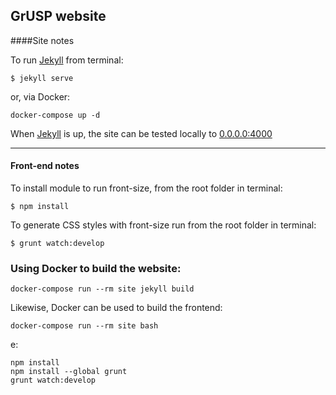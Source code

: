 GrUSP website
---

####Site notes

To run [Jekyll][jekyll] from terminal:

```
$ jekyll serve
```

or, via Docker:

```
docker-compose up -d
```


When [Jekyll][jekyll] is up, the site can be tested locally to [0.0.0.0:4000](http://0.0.0.0:4000)

---

#### Front-end notes

To install module to run front-size, from the root folder in terminal:

```
$ npm install
```

To generate CSS styles with front-size run from the root folder in terminal:

```
$ grunt watch:develop
```

[jekyll]: http://jekyllrb.com

### Using Docker to build the website:

```
docker-compose run --rm site jekyll build
```

Likewise, Docker can be used to build the frontend:
```
docker-compose run --rm site bash
```

e:

```
npm install
npm install --global grunt
grunt watch:develop
```
